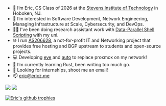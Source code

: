 - 👋 I’m Eric, CS Class of 2026 at the [Stevens Institute of Technology](https://stevens.edu) in Hoboken, NJ.
- 👀 I’m interested in Software Development, Network Engineering, Managing Infrastructure at Scale, Cybersecurity, and DevOps.
- 🧑‍🔬 I've been doing research assistant work with [Data-Parallel Shell Scripting](https://github.com/binpash) with my uni.
- 🌐 I run [AS206628](https://as206628.net), a not-for-profit IT and Networking project that provides free hosting and BGP upstream to students and open-source projects.
- 💻 Developing [eve](https://github.com/BasedDevelopment/eve) and [auto](https://github.com/BasedDevelopment/auto) to replace proxmox on my network!
- 🦀 I’m currently learning Rust, been writing too much go.
- 🌈 Looking for internships, shoot me an email!
- 📫 eric@ericz.me 

<img src="https://github.com/ericzty/github-stats/blob/master/generated/overview.svg#gh-dark-mode-only" />
<img src="https://github.com/ericzty/github-stats/blob/master/generated/languages.svg#gh-dark-mode-only" />

[![Eric's github trophies](https://github-profile-trophy.vercel.app/?username=ericzty&no-frame=true&theme=nord&column=-1)](https://github.com/ryo-ma/github-profile-trophy)

